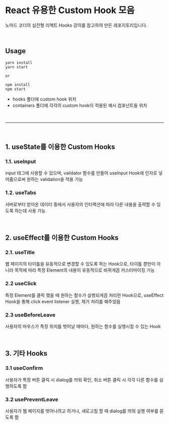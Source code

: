 # React 유용한 Custom Hook 모음

노마드 코더의 실전형 리액트 Hooks 강의를 참고하여 만든 레포지토리입니다.

<br>

## Usage

```
yarn install
yarn start

or

npm install
npm start
```

- hooks 폴더에 custom hook 위치 <br>
- containers 폴더에 각각의 custom hook이 적용된 예시 컴포넌트들 위치

<br>

---

<br>

## 1. useState를 이용한 Custom Hooks

### 1.1. useInput

input 태그에 사용할 수 있으며, validator 함수를 만들어 useInput Hook에 인자로 넣어줌으로써 원하는 validation을 적용 가능

### 1.2. useTabs

서버로부터 받아온 데이터 중에서 사용자의 인터랙션에 따라 다른 내용을 출력할 수 있도록 하는데 사용 가능

<br>

## 2. useEffect를 이용한 Custom Hooks

### 2.1. useTitle

웹 페이지의 타이틀을 유동적으로 변경할 수 있도록 하는 Hook으로, 타이틀 뿐만이 아니라 목적에 따라 특정 Element의 내용이 유동적으로 바뀌게끔 커스터마이징 가능

### 2.2 useClick

특정 Element를 클릭 했을 때 원하는 함수가 실행되게끔 처리한 Hook으로, useEffect Hook을 통해 click event listener 실행, 제거 처리를 해주었음

### 2.3 useBeforeLeave

사용자의 마우스가 특정 위치를 벗어날 때마다, 원하는 함수를 실행시킬 수 있는 Hook

<br>

## 3. 기타 Hooks

### 3.1 useConfirm

사용자가 특정 버튼 클릭 시 dialog를 띄워 확인, 취소 버튼 클릭 시 각각 다른 함수를 실행하도록 함

### 3.2 usePreventLeave

사용자가 웹 페이지를 벗어나려고 하거나, 새로고침 할 때 dialog를 띄워 실행 여부를 묻도록 함
